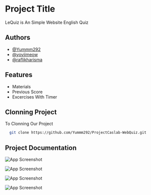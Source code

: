
# Project Title

LeQuiz is An Simple Website English Quiz




## Authors

- [@Yummm292](https://www.github.com/Yummm292)
- [@yoviimeow](https://github.com/yoviimeow)
- [@raflikharisma](https://github.com/raflikharisma)


## Features

- Materials
- Previous Score
- Excercises With Timer


## Clonning Project

To Clonning Our Project
```bash
  git clone https://github.com/Yummm292/ProjectCaslab-WebQuiz.git
```


## Project Documentation

![App Screenshot](https://i.ibb.co/WnVksDL/Screenshot-2022-07-18-174500.png)


![App Screenshot](https://i.ibb.co/mB3h5fF/Screenshot-2022-07-18-174542.png)


![App Screenshot](https://i.ibb.co/84Cwv4w/Screenshot-2022-07-18-174609.png)


![App Screenshot](https://i.ibb.co/d7Mkwmf/Screenshot-2022-07-18-174635.png)

